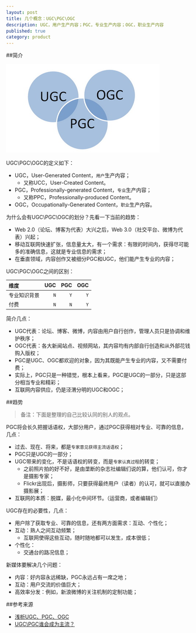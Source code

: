 ```yaml
---
layout: post
title: 几个概念：UGC\PGC\OGC
description: UGC，用户生产内容；PGC，专业生产内容；OGC，职业生产内容
published: true
category: product
---
```


##简介


![](/images/ugc-pgc-ogc/relation.jpg)



UGC\PGC\OGC的定义如下：

* UGC，User-Generated Content，`用户`生产内容；
	* 又称UCC，User-Created Content。
* PGC，Professionally-generated Content，`专业`生产内容；
	* 又称PPC，Professionally-produced Content。
* OGC，Occupationally-Generated Content，`职业`生产内容。


为什么会有UGC\PGC\OGC的划分？先看一下当前的趋势：

* Web 2.0（论坛、博客为代表）大兴之后，Web 3.0（社交平台、微博为代表）兴起；
* 移动互联网快速扩张，信息量太大，有一个需求：有限的时间内，获得尽可能多的准确信息，这就是专业信息的需求；
* 在垂直领域，内容创作又被细分PGC和UGC，他们能产生专业的内容；

UGC\PGC\OGC之间的区别：

|维度|UGC|PGC|OGC|
|:----|----:|----:|----:|
|专业知识背景|`N`|`Y`|`Y`|
|付费|`N`|`N`|`Y`|

简介几点：

* UGC代表：论坛、博客、微博，内容由用户自行创作，管理人员只是协调和维护秩序；
* OGC代表：各大新闻站点、视频网站，其内容均有内部自行创造和从外部花钱购入版权；
* PGC是UGC、OGC都欢迎的对象，因为其既能产生专业的内容，又不需要付费；
* 实际上，PGC只是一种错觉，根本上看来，PGC是UGC的一部分，只是这部分相当专业和精彩；
* 互联网内容供应，仍是泾渭分明的UGC和OGC；



##趋势

> 备注：下面是整理的自己比较认同的别人的观点。


PGC将会长久把握话语权，大部分用户，通过PGC获得相对专业、可靠的信息，几点：

* 过去、现在、将来，都是`专家意见获得主流话语权`；
* PGC只是UGC的一部分；
* UGC带来的变化，不是话语权的转变，而是`专家认真过程`的转变；
	* 之前照片拍的好不好，是由垄断的杂志社编辑们说的算，他们认可，你才是摄影专家；
	* Flickr出现后，摄影师，只要获得最终用户（读者）的认可，就可以直接办摄影展；
* 互联网的本质：脱媒，最小化中间环节。（运营商，或者编辑们）

UGC存在的必要性，几点：

* 用户除了获取专业、可靠的信息，还有两方面需求：互动、个性化；
* 互动：熟人之间互动频繁；
	* 互联网使得这些互动，随时随地都可以发生，成本很低；
* 个性化：
	* 交通台的路况信息；

新媒体要解决几个问题：

* 内容：好内容永远稀缺，PGC永远占有一席之地；
* 互动：用户交流的价值巨大；
* 高效率分发：例如，新浪微博的关注机制的定制功能；











##参考来源

* [浅析UGC、PGC、OGC][浅析UGC、PGC、OGC]
* [UGC\PGC谁会成为主流？][UGC\PGC谁会成为主流？]












[NingG]:    						http://ningg.github.com  "NingG"
[浅析UGC、PGC、OGC]:				http://yjy.people.com.cn/n/2014/0120/c245079-24169402.html
[UGC\PGC谁会成为主流？]:			http://www.zhihu.com/question/19863075








